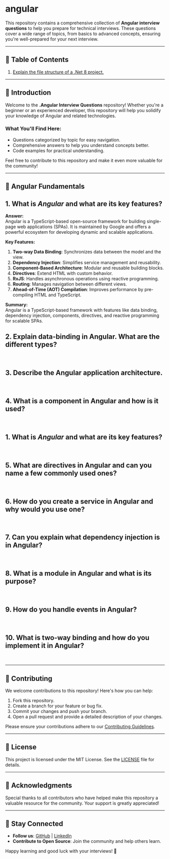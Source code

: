 # angular
This repository contains a comprehensive collection of **Angular interview questions** to help you prepare for technical interviews. These questions cover a wide range of topics, from basics to advanced concepts, ensuring you're well-prepared for your next interview.

---

## 🚀 Table of Contents

1. [Explain the file structure of a .Net 8 project.](#1-explain-the-file-structure-of-a-net-8-project)


---

## 📘 Introduction

Welcome to the **.Angular Interview Questions** repository! Whether you're a beginner or an experienced developer, this repository will help you solidify your knowledge of Angular and related technologies. 

### What You'll Find Here:
- Questions categorized by topic for easy navigation.
- Comprehensive answers to help you understand concepts better.
- Code examples for practical understanding.

Feel free to contribute to this repository and make it even more valuable for the community!

---
## 🎯 Angular Fundamentals
## 1. What is _Angular_ and what are its key features?  
**Answer:**  
Angular is a TypeScript-based open-source framework for building single-page web applications (SPAs). It is maintained by Google and offers a powerful ecosystem for developing dynamic and scalable applications.  

**Key Features:**  
1. **Two-way Data Binding**: Synchronizes data between the model and the view.  
2. **Dependency Injection**: Simplifies service management and reusability.  
3. **Component-Based Architecture**: Modular and reusable building blocks.  
4. **Directives**: Extend HTML with custom behavior.  
5. **RxJS**: Handles asynchronous operations using reactive programming.  
6. **Routing**: Manages navigation between different views.  
7. **Ahead-of-Time (AOT) Compilation**: Improves performance by pre-compiling HTML and TypeScript.  

**Summary:**  
Angular is a TypeScript-based framework with features like data binding, dependency injection, components, directives, and reactive programming for scalable SPAs.
<br>

## 2. Explain data-binding in Angular. What are the different types?

<br>

## 3. Describe the Angular application architecture.  

<br>

## 4. What is a component in Angular and how is it used?

<br>

## 1. What is _Angular_ and what are its key features? 

<br>

## 5. What are directives in Angular and can you name a few commonly used ones?

<br>

## 6. How do you create a service in Angular and why would you use one? 

<br>

## 7. Can you explain what dependency injection is in Angular? 

<br>

## 8. What is a module in Angular and what is its purpose? 

<br>

## 9. How do you handle events in Angular? 

<br>

## 10. What is two-way binding and how do you implement it in Angular? 

<br>

---

## 🤝 Contributing

We welcome contributions to this repository! Here's how you can help:
1. Fork this repository.
2. Create a branch for your feature or bug fix.
3. Commit your changes and push your branch.
4. Open a pull request and provide a detailed description of your changes.

Please ensure your contributions adhere to our [Contributing Guidelines](CONTRIBUTING.md).

---

## 📜 License

This project is licensed under the MIT License. See the [LICENSE](LICENSE) file for details.

---

## 🌟 Acknowledgments

Special thanks to all contributors who have helped make this repository a valuable resource for the community. Your support is greatly appreciated!

---

## 💬 Stay Connected

- **Follow us**: [GitHub](https://github.com/your-profile) | [LinkedIn](https://linkedin.com/in/your-profile)  
- **Contribute to Open Source**: Join the community and help others learn.

Happy learning and good luck with your interviews! 🎉
